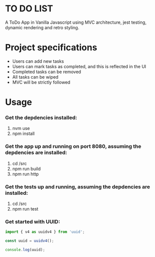# TO DO LIST

A ToDo App in Vanilla Javascript using MVC architecture, jest testing, dynamic rendering and retro styling.

<!-- ###Hosted
https://russellshire.github.io/react-pokedex/ -->

# Project specifications

- Users can add new tasks
- Users can mark tasks as completed, and this is reflected in the UI
- Completed tasks can be removed
- All tasks can be wiped
- MVC will be strictly followed

# Usage

### Get the depdencies installed:

1. nvm use
2. npm install

### Get the app up and running on port 8080, assuming the depdencies are installed:

1. cd /src
2. npm run build
3. npm run http

### Get the tests up and running, assuming the depdencies are installed:

1. cd /src
2. npm run test

### Get started with UUID:

```javascript
import { v4 as uuidv4 } from 'uuid';

const uuid = uuidv4();

console.log(uuid);
```

